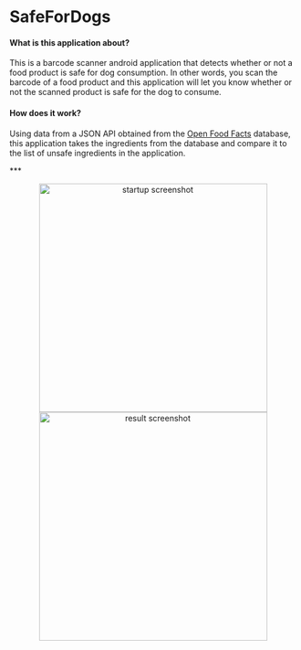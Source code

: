 # SafeForDogs
#### What is this application about?
<p align="left">This is a barcode scanner android application that detects whether or not a food product is safe for dog consumption. In other words, you scan the barcode of a food product and this application will let you know whether or not the scanned product is safe for the dog to consume.</p>

#### How does it work?
<p align="left">Using data from a JSON API obtained from the <a href="http://world.openfoodfacts.org">Open Food Facts</a> database, this application takes the ingredients from the database and compare it to the list of unsafe ingredients in the application.</p>
***
<p align="center"><img src="http://i66.tinypic.com/6eetco.jpg" alt="startup screenshot" width=400; styles="display:'inline-block';"> <img src="http://i68.tinypic.com/155rk89.png" alt="result screenshot" width=400;></p>


